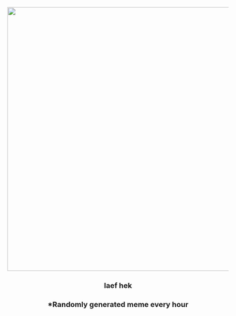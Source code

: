 <p align="center">
        <img src="https://i.redd.it/ns2zd5db5vc91.jpg" width="600" height="600">
        </p>
        <h3 align="center">laef hek</h3>
        <h3 align="center">*Randomly generated meme every hour</h3>
    